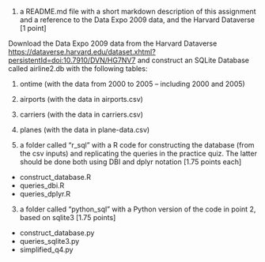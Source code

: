 1. a README.md file with a short markdown description of this assignment and a
reference to the Data Expo 2009 data, and the Harvard Dataverse [1 point]

Download the Data Expo 2009 data from the Harvard Dataverse https://dataverse.harvard.edu/dataset.xhtml?persistentId=doi:10.7910/DVN/HG7NV7 and construct an
SQLite Database called airline2.db with the following tables:
1. ontime (with the data from 2000 to 2005 – including 2000 and 2005)
2. airports (with the data in airports.csv)
3. carriers (with the data in carriers.csv)
4. planes (with the data in plane-data.csv)

   
2.  a folder called “r_sql” with a R code for constructing the database (from the csv
inputs) and replicating the queries in the practice quiz. The latter should be done
both using DBI and dplyr notation [1.75 points each]
- construct_database.R
- queries_dbi.R
- queries_dplyr.R

3. a folder called “python_sql” with a Python version of the code in point 2, based
on sqlite3 [1.75 points]
- construct_database.py
- queries_sqlite3.py
- simplified_q4.py

